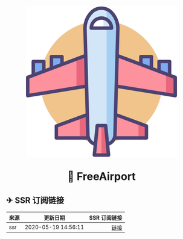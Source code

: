 <h1 align="center">
  <img src="assets\Airplane.svg" alt="FreeAirport" >
  <p>🚀 <b>FreeAirport</b></p>
</h1>

## ✈ SSR 订阅链接

来源 | 更新日期 | SSR 订阅链接
:---- | :-: | ----:
ssr | 2020-05-19 14:56:11 | [链接](https://thessr.shop/link/3Edx4QPxOLxYpd0v)